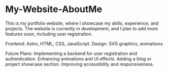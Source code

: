 # My-Website-AboutMe

This is my portfolio website, where I showcase my skills, experience, and projects. The website is currently in development, and I plan to add more features soon, including user registration.

Frontend: Astro, HTML, CSS, JavaScript.
Design: SVG graphics, animations.

Future Plans:
Implementing a backend for user registration and authentication.
Enhancing animations and UI effects.
Adding a blog or project showcase section.
Improving accessibility and responsiveness.
